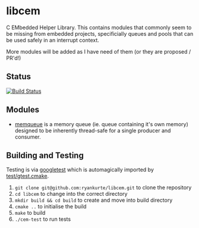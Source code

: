 # libcem

C EMbedded Helper Library. This contains modules that commonly seem to be missing from embedded projects, specificially queues and pools that can be used safely in an interrupt context.

More modules will be added as I have need of them (or they are proposed / PR'd!)

## Status

[![Build Status](https://travis-ci.org/ryankurte/libcem.svg)](https://travis-ci.org/ryankurte/libcem)

## Modules

- [memqueue](./memqueue) is a memory queue (ie. queue containing it's own memory) designed to be inherently thread-safe for a single producer and consumer.

## Building and Testing

Testing is via [googletest](https://github.com/google/googletest) which is automagically imported by [test/gtest.cmake](https://github.com/ryankurte/libcem/blob/master/test/gtest.cmake).

1. `git clone git@github.com:ryankurte/libcem.git` to clone the repository
2. `cd libcem` to change into the correct directory
3. `mkdir build && cd build` to create and move into build directory
4. `cmake ..` to initialise the build
5. `make` to build
5. `./cem-test` to run tests

